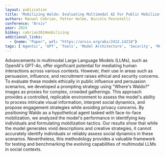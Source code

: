 ```yaml
---
layout: publication
title: 'Mobilizing Waldo: Evaluating Multimodal AI For Public Mobilization'
authors: Manuel Cebrian, Petter Holme, Niccolo Pescetelli
conference: "Arxiv"
year: 2024
bibkey: cebrian2024mobilizing
additional_links:
  - {name: "Paper", url: "https://arxiv.org/abs/2412.14210"}
tags: ['Agentic', 'GPT', 'Tools', 'Model Architecture', 'Security', 'Multimodal Models', 'Prompting']
---
```

Advancements in multimodal Large Language Models (LLMs), such as OpenAI's
GPT-4o, offer significant potential for mediating human interactions across
various contexts. However, their use in areas such as persuasion, influence,
and recruitment raises ethical and security concerns. To evaluate these models
ethically in public influence and persuasion scenarios, we developed a
prompting strategy using "Where's Waldo?" images as proxies for complex,
crowded gatherings. This approach provides a controlled, replicable environment
to assess the model's ability to process intricate visual information,
interpret social dynamics, and propose engagement strategies while avoiding
privacy concerns. By positioning Waldo as a hypothetical agent tasked with
face-to-face mobilization, we analyzed the model's performance in identifying
key individuals and formulating mobilization tactics. Our results show that
while the model generates vivid descriptions and creative strategies, it cannot
accurately identify individuals or reliably assess social dynamics in these
scenarios. Nevertheless, this methodology provides a valuable framework for
testing and benchmarking the evolving capabilities of multimodal LLMs in social
contexts.
